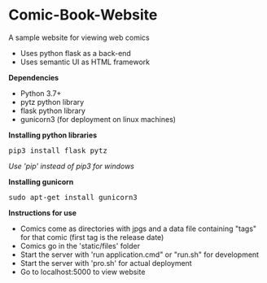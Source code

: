 # Comic-Book-Website
A sample website for viewing web comics
<ul>
  <li>Uses python flask as a back-end</li>
  <li>Uses semantic UI as HTML framework</li>
</ul>

<b>Dependencies</b>
<ul>
  <li>Python 3.7+</li>
  <li>pytz python library</li>
  <li>flask python library</li>
  <li>gunicorn3 (for deployment on linux machines)</li>
</ul>

<b>Installing python libraries</b>
<pre>pip3 install flask pytz</pre>
<i>Use 'pip' instead of pip3 for windows</i>

<b>Installing gunicorn</b>
<pre>sudo apt-get install gunicorn3</pre>

<b>Instructions for use</b>
<ul>
  <li>Comics come as directories with jpgs and a data file containing "tags" for that comic (first tag is the release date)</li>
  <li>Comics go in the 'static/files' folder</li>
  <li>Start the server with 'run application.cmd" or "run.sh" for development</li>
  <li>Start the server with 'pro.sh' for actual deployment</li>
  <li>Go to localhost:5000 to view website</li>
</ul>
